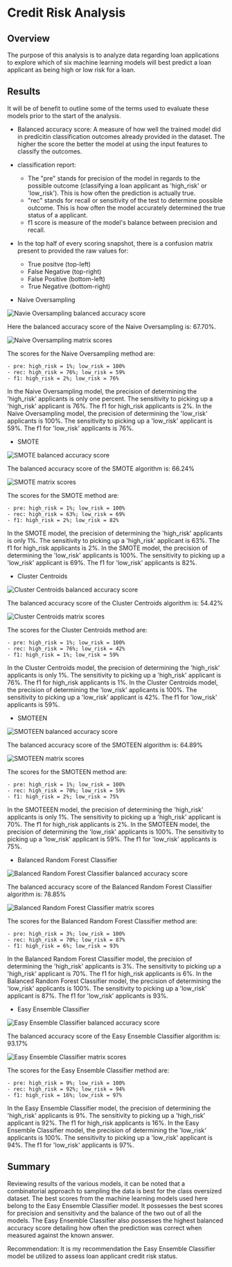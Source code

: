 # Credit Risk Analysis

## Overview

The purpose of this analysis is to analyze data regarding loan applications to explore which of six machine learning models 
will best predict a loan applicant as being high or low risk for a loan.

## Results

It will be of benefit to outline some of the terms used to evaluate these models prior to the start of the analysis.
 - Balanced accuracy score: A measure of how well the trained model did in predicitin classification outcomes already provided in the dataset. The higher the score
 the better the model at using the input features to classify the outcomes.
 - classification report:
 	- The "pre" stands for precision of the model in regards to the possible outcome (classifying a loan applicant as 'high_risk' or 'low_risk'). This is
	how often the prediction is actually true.
	- "rec" stands for recall or sensitivity of the test to determine possible outcome. This is how often the model accurately determined the true status
	of a applicant.
	- f1 score is measure of the model's balance between precision and recall.
 - In the top half of every scoring snapshot, there is a confusion matrix present to provided the raw values for: 
 	- True positve (top-left)
	- False Negative (top-right)
	- False Positive (bottom-left)
	- True Negative (bottom-right)

- Naive Oversampling

![Navie Oversampling balanced accuracy score](https://github.com/MattK1454/Credit_Risk_Analysis/blob/main/Resources/images/naive_over_sampling_balanced_score.png)

Here the balanced accuracy score of the Naive Oversampling is: 67.70%.

![Naive Oversampling matrix scores](https://github.com/MattK1454/Credit_Risk_Analysis/blob/main/Resources/images/naive_over_sampling_matix_scores.png)

The scores for the Naive Oversampling method are:
	
	- pre: high_risk = 1%; low_risk = 100%
	- rec: high_risk = 76%; low_risk = 59%
	- f1: high_risk = 2%; low_risk = 76%
	
In the Naive Oversampling model, the precision of determining the 'high_risk' applicants is only one percent. The sensitivity to picking up a 
'high_risk' applicant is 76%. The f1 for high_risk applicants is 2%. In the Naive Oversampling model, the precision of determining the 'low_risk' 
applicants is 100%. The sensitivity to picking up a 'low_risk' applicant is 59%. The f1 for 'low_risk' applicants is 76%.

- SMOTE

![SMOTE balanced accuracy score](https://github.com/MattK1454/Credit_Risk_Analysis/blob/main/Resources/images/SMOTE_balanced_score.png)

The balanced accuracy score of the SMOTE algorithm is: 66.24%

![SMOTE matrix scores](https://github.com/MattK1454/Credit_Risk_Analysis/blob/main/Resources/images/SMOTE_matrix_scores.png)

The scores for the SMOTE method are:
	
	- pre: high_risk = 1%; low_risk = 100%
	- rec: high_risk = 63%; low_risk = 69%
	- f1: high_risk = 2%; low_risk = 82%
	
In the SMOTE model, the precision of determining the 'high_risk' applicants is only 1%. The sensitivity to picking up a 
'high_risk' applicant is 63%. The f1 for high_risk applicants is 2%. In the SMOTE model, the precision of determining the 'low_risk' 
applicants is 100%. The sensitivity to picking up a 'low_risk' applicant is 69%. The f1 for 'low_risk' applicants is 82%.

- Cluster Centroids

![Cluster Centroids balanced accuracy score](https://github.com/MattK1454/Credit_Risk_Analysis/blob/main/Resources/images/clustercentroids_under_sampling_balanced_score.png)

The balanced accuracy score of the Cluster Centroids algorithm is: 54.42%

![Cluster Centroids matrix scores](https://github.com/MattK1454/Credit_Risk_Analysis/blob/main/Resources/images/clustercentroids_under_sampling_matrix_scores.png)

The scores for the Cluster Centroids method are:
	
	- pre: high_risk = 1%; low_risk = 100%
	- rec: high_risk = 76%; low_risk = 42%
	- f1: high_risk = 1%; low_risk = 59%
	
In the Cluster Centroids model, the precision of determining the 'high_risk' applicants is only 1%. The sensitivity to picking up a 
'high_risk' applicant is 76%. The f1 for high_risk applicants is 1%. In the Cluster Centroids model, the precision of determining the 'low_risk' 
applicants is 100%. The sensitivity to picking up a 'low_risk' applicant is 42%. The f1 for 'low_risk' applicants is 59%. 

- SMOTEEN

![SMOTEEN balanced accuracy score](https://github.com/MattK1454/Credit_Risk_Analysis/blob/main/Resources/images/SMOTEENN_balanced_score.png)

The balanced accuracy score of the SMOTEEN algorithm is: 64.89%

![SMOTEEN matrix scores](https://github.com/MattK1454/Credit_Risk_Analysis/blob/main/Resources/images/SMOTEENN_matrix_scores.png)

The scores for the SMOTEEN method are:
	
	- pre: high_risk = 1%; low_risk = 100%
	- rec: high_risk = 70%; low_risk = 59%
	- f1: high_risk = 2%; low_risk = 75%
	
In the SMOTEEEN model, the precision of determining the 'high_risk' applicants is only 1%. The sensitivity to picking up a 
'high_risk' applicant is 70%. The f1 for high_risk applicants is 2%. In the SMOTEEN model, the precision of determining the 'low_risk' 
applicants is 100%. The sensitivity to picking up a 'low_risk' applicant is 59%. The f1 for 'low_risk' applicants is 75%.

- Balanced Random Forest Classifier

![Balanced Random Forest Classifier balanced accuracy score](https://github.com/MattK1454/Credit_Risk_Analysis/blob/main/Resources/images/balanced_random_forest_balanced_score.png)

The balanced accuracy score of the Balanced Random Forest Classifier algorithm is: 78.85%

![Balanced Random Forest Classifier matrix scores](https://github.com/MattK1454/Credit_Risk_Analysis/blob/main/Resources/images/balanced_random_forest_matrix_scores.png)

The scores for the Balanced Random Forest Classifier method are:
	
	- pre: high_risk = 3%; low_risk = 100%
	- rec: high_risk = 70%; low_risk = 87%
	- f1: high_risk = 6%; low_risk = 93%
	
In the Balanced Random Forest Classifier model, the precision of determining the 'high_risk' applicants is 3%. The sensitivity to picking up a 
'high_risk' applicant is 70%. The f1 for high_risk applicants is 6%. In the Balanced Random Forest Classifier model, the precision of determining the 'low_risk' 
applicants is 100%. The sensitivity to picking up a 'low_risk' applicant is 87%. The f1 for 'low_risk' applicants is 93%. 

- Easy Ensemble Classifier

![Easy Ensemble Classifier balanced accuracy score](https://github.com/MattK1454/Credit_Risk_Analysis/blob/main/Resources/images/easy_ensemble_balanced_score.png)

The balanced accuracy score of the Easy Ensemble Classifier algorithm is: 93.17%

![Easy Ensemble Classifier matrix scores](https://github.com/MattK1454/Credit_Risk_Analysis/blob/main/Resources/images/easy_ensemble_matrix_scores.png)

The scores for the Easy Ensemble Classifier method are:

	- pre: high_risk = 9%; low_risk = 100%
	- rec: high_risk = 92%; low_risk = 94%
	- f1: high_risk = 16%; low_risk = 97%
	
In the Easy Ensemble Classifier model, the precision of determining the 'high_risk' applicants is 9%. The sensitivity to picking up a 
'high_risk' applicant is 92%. The f1 for high_risk applicants is 16%. In the Easy Ensemble Classifier model, the precision of determining the 'low_risk' 
applicants is 100%. The sensitivity to picking up a 'low_risk' applicant is 94%. The f1 for 'low_risk' applicants is 97%.

## Summary

Reviewing results of the various models, it can be noted that a combinatorial approach to sampling the data is best for the class oversized dataset. The best
scores from the machine learning models used here belong to the Easy Ensemble Classifier model. It possesses the best scores for precision and sensitivity 
and the balance of the two out of all the models. The Easy Ensemble Classifier also possesses the highest balanced accuracy score detailing how often the
prediction was correct when measured against the known answer. 

Recommendation: It is my recommendation the Easy Ensemble Classifier model be utilized to assess loan applicant credit risk status.